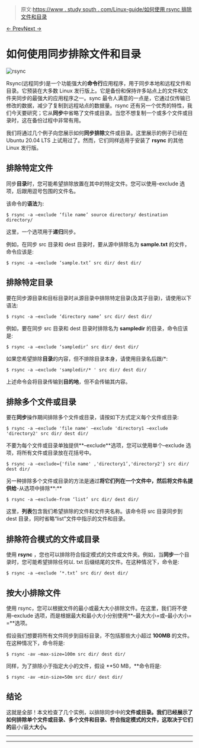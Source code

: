 > 原文:[https://www . study south . com/Linux-guide/如何使用 rsync 排除文件和目录](https://www.studytonight.com/linux-guide/how-to-exclude-files-and-directory-using-rsync)

[← Prev](/linux-guide/how-to-remove-files-or-directories-linux "Remove File/Directory")[Next →](/linux-guide/how-to-list-users-in-linux "List All Users")

# 如何使用同步排除文件和目录

![rsync](../Images/b3ba0972d93bca52d53e970a38f7aa25.png)

Rsync(远程同步)是一个功能强大的**命令行**应用程序，用于同步本地和远程文件和目录。它预装在大多数 Linux 发行版上。它是备份和保持许多站点上的文件和文件夹同步的最强大的应用程序之一。sync 最令人满意的一点是，它通过仅传输已修改的数据，减少了复制到远程站点的数据量。rsync 还有另一个优秀的特性，我们今天要研究；它从**同步**中省略了文件或目录。当您不想复制一个或多个文件或目录时，这在备份过程中非常有用。

我们将通过几个例子向您展示如何**同步排除**文件或目录。这里展示的例子已经在 Ubuntu 20.04 LTS 上试用过了。然而，它们同样适用于安装了 **rsync** 的其他 Linux 发行版。

## 排除特定文件

同步**目录**时，您可能希望排除放置在其中的特定文件。您可以使用–exclude 选项，后跟用逗号包围的文件名。

该命令的**语法**为:

```
$ rsync -a —exclude ‘file name’ source directory/ destination directory/
```

这里，一个选项用于**递归**同步。

例如，在同步 src 目录和 dest 目录时，要从源中排除名为 **sample.txt** 的文件，命令应该是:

```
$ rsync -a —exclude ‘sample.txt’ src dir/ dest dir/
```

## 排除特定目录

要在同步源目录和目标目录时从源目录中排除特定目录(及其子目录)，请使用以下语法:

```
$ rsync -a —exclude ‘directory name’ src dir/ dest dir/
```

例如，要在同步 src 目录和 dest 目录时排除名为 **sampledir** 的目录，命令应该是:

```
$ rsync -a —exclude ‘sampledir’ src dir/ dest dir/
```

如果您希望排除**目录**的内容，但不排除目录本身，请使用目录名后跟/*:

```
$ rsync -a —exclude 'sampledir/* ' src dir/ dest dir/
```

上述命令会将目录传输到**目的地**，但不会传输其内容。

## 排除多个文件或目录

要在**同步**操作期间排除多个文件或目录，请按如下方式定义每个文件或目录:

```
$ rsync -a —exclude 'file name' —exclude 'directory1 —exclude 'directory2' src dir/ dest dir/
```

不要为每个文件或目录单独提供**–exclude**选项，您可以使用单个–exclude 选项，将所有文件或目录放在花括号中。

```
$ rsync -a —exclude={'file name' ,'directory1’,'directory2'} src dir/ dest dir/
```

另一种排除多个文件或目录的方法是通过**将它们列在一个文件中，然后将文件名提供给**-从选项中排除**:**

```
$ rsync -a —exclude-from ‘list’ src dir/ dest dir/
```

这里，**列表**包含我们希望排除的文件和文件夹名称。该命令将 src 目录同步到 dest 目录，同时省略“list”文件中指示的文件和目录。

## 排除符合模式的文件或目录

使用 **rsync** ，您也可以排除符合指定模式的文件或文件夹。例如，当**同步**一个目录时，您可能希望排除任何以. txt 后缀结尾的文件。在这种情况下，命令是:

```
$ rsync -a —exclude ‘*.txt’ src dir/ dest dir/
```

## 按大小排除文件

使用 rsync，您可以根据文件的最小或最大大小排除文件。在这里，我们将不使用–exclude 选项，而是根据最大和最小大小分别使用**–最大大小=<MB>或–最小大小= =<MB>**选项。

假设我们想要将所有文件同步到目标目录，不包括那些大小超过 **100MB** 的文件。在这种情况下，命令将是:

```
$ rsync -av —max-size=100m src dir/ dest dir/
```

同样，为了排除小于指定大小的文件，假设 **50 MB，**命令将是:

```
$ rsync -av —min-size=50m src dir/ dest dir/
```

## 结论

这就是全部！本文检查了几个实例，以排除同步中的**文件或目录。我们已经展示了如何排除单个文件或目录、多个文件和目录、符合指定模式的文件，这取决于它们的**最小/最大**大小。**

* * *

* * *